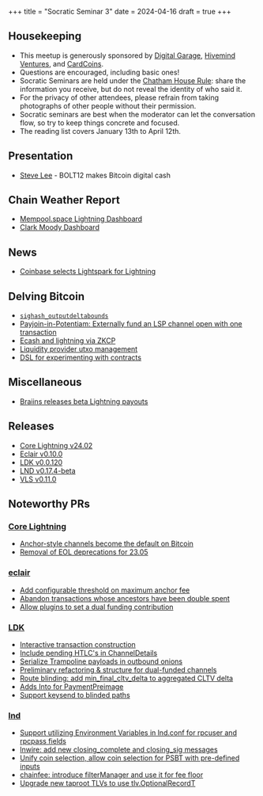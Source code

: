 +++
title = "Socratic Seminar 3"
date = 2024-04-16
draft = true
+++

Housekeeping
------------

- This meetup is generously sponsored by [Digital Garage](https://dg717.com/), [Hivemind Ventures](https://hivemind.vc), and [CardCoins](https://cardcoins.co).
- Questions are encouraged, including basic ones!
- Socratic Seminars are held under the [Chatham House Rule](https://www.chathamhouse.org/about-us/chatham-house-rule): share the information you receive, but do not reveal the identity of who said it.
- For the privacy of other attendees, please refrain from taking photographs of other people without their permission.
- Socratic seminars are best when the moderator can let the conversation flow, so try to keep things concrete and focused.
- The reading list covers January 13th to April 12th.


Presentation
------------
 - [Steve Lee](https://twitter.com/moneyball) - BOLT12 makes Bitcoin digital cash


Chain Weather Report
--------------------

- [Mempool.space Lightning Dashboard](https://mempool.space/lightning)
- [Clark Moody Dashboard](https://bitcoin.clarkmoody.com/dashboard/)


News
----

- [Coinbase selects Lightspark for Lightning](https://www.lightspark.com/news/coinbase-selects-lightspark)


Delving Bitcoin
---------------

- [`sighash_outputdeltabounds`](https://delvingbitcoin.org/t/sighash-outputdeltabounds/504)
- [Payjoin-in-Potentiam: Externally fund an LSP channel open with one transaction](https://delvingbitcoin.org/t/payjoin-in-potentiam-externally-fund-an-lsp-channel-open-with-one-transaction/749)
- [Ecash and lightning via ZKCP](https://delvingbitcoin.org/t/ecash-and-lightning-via-zkcp/586)
- [Liquidity provider utxo management](https://delvingbitcoin.org/t/liquidity-provider-utxo-management/600)
- [DSL for experimenting with contracts](https://delvingbitcoin.org/t/dsl-for-experimenting-with-contracts/748)


Miscellaneous
-------------

- [Braiins releases beta Lightning payouts](https://twitter.com/BraiinsMining/status/1760319741560856983)


Releases
--------

- [Core Lightning v24.02](https://github.com/ElementsProject/lightning/releases/tag/v24.02)
- [Eclair v0.10.0](https://github.com/ACINQ/eclair/blob/master/docs/release-notes/eclair-v0.10.0.md)
- [LDK v0.0.120](https://github.com/lightningdevkit/rust-lightning/releases/tag/v0.0.120)
- [LND v0.17.4-beta](https://github.com/lightningnetwork/lnd/blob/v0.17.4-beta/docs/release-notes/release-notes-0.17.4.md)
- [VLS v0.11.0](https://gitlab.com/lightning-signer/validating-lightning-signer/-/releases/v0.11.0)


Noteworthy PRs
--------------

### [Core Lightning](https://github.com/ElementsProject/lightning)
- [Anchor-style channels become the default on Bitcoin](https://github.com/ElementsProject/lightning/pull/6785)
- [Removal of EOL deprecations for 23.05](https://github.com/ElementsProject/lightning/pull/7094)

### [eclair](https://github.com/ACINQ/eclair/)
- [Add configurable threshold on maximum anchor fee](https://github.com/ACINQ/eclair/pull/2816)
- [Abandon transactions whose ancestors have been double spent](https://github.com/ACINQ/eclair/pull/2818)
- [Allow plugins to set a dual funding contribution](https://github.com/ACINQ/eclair/pull/2829)

### [LDK](https://github.com/lightningdevkit/rust-lightning)
- [Interactive transaction construction](https://github.com/lightningdevkit/rust-lightning/pull/2419)
- [Include pending HTLC's in ChannelDetails](https://github.com/lightningdevkit/rust-lightning/pull/2442)
- [Serialize Trampoline payloads in outbound onions](https://github.com/lightningdevkit/rust-lightning/pull/2756)
- [Preliminary refactoring & structure for dual-funded channels](https://github.com/lightningdevkit/rust-lightning/pull/2770)
- [Route blinding: add min_final_cltv_delta to aggregated CLTV delta](https://github.com/lightningdevkit/rust-lightning/pull/2856)
- [Adds Into<PaymentHash> for PaymentPreimage](https://github.com/lightningdevkit/rust-lightning/pull/2916)
- [Support keysend to blinded paths](https://github.com/lightningdevkit/rust-lightning/pull/2935)

### [lnd](https://github.com/lightningnetwork/lnd)
- [Support utilizing Environment Variables in lnd.conf for rpcuser and rpcpass fields](https://github.com/lightningnetwork/lnd/pull/8310)
- [lnwire: add new closing_complete and closing_sig messages](https://github.com/lightningnetwork/lnd/pull/8338)
- [Unify coin selection, allow coin selection for PSBT with pre-defined inputs](https://github.com/lightningnetwork/lnd/pull/8378)
- [chainfee: introduce filterManager and use it for fee floor](https://github.com/lightningnetwork/lnd/pull/8418)
- [Upgrade new taproot TLVs to use tlv.OptionalRecordT](https://github.com/lightningnetwork/lnd/pull/8499)